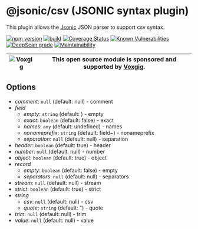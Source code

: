 # @jsonic/csv (JSONIC syntax plugin)

This plugin allows the [Jsonic](https://jsonic.senecajs.org) JSON
parser to support csv syntax.


[![npm version](https://img.shields.io/npm/v/@jsonic/csv.svg)](https://npmjs.com/package/@jsonic/csv)
[![build](https://github.com/jsonicjs/csv/actions/workflows/build.yml/badge.svg)](https://github.com/jsonicjs/csv/actions/workflows/build.yml)
[![Coverage Status](https://coveralls.io/repos/github/jsonicjs/csv/badge.svg?branch=main)](https://coveralls.io/github/jsonicjs/csv?branch=main)
[![Known Vulnerabilities](https://snyk.io/test/github/jsonicjs/csv/badge.svg)](https://snyk.io/test/github/jsonicjs/csv)
[![DeepScan grade](https://deepscan.io/api/teams/5016/projects/22466/branches/663906/badge/grade.svg)](https://deepscan.io/dashboard#view=project&tid=5016&pid=22466&bid=663906)
[![Maintainability](https://api.codeclimate.com/v1/badges/10e9bede600896c77ce8/maintainability)](https://codeclimate.com/github/jsonicjs/csv/maintainability)

| ![Voxgig](https://www.voxgig.com/res/img/vgt01r.png) | This open source module is sponsored and supported by [Voxgig](https://www.voxgig.com). |
| ---------------------------------------------------- | --------------------------------------------------------------------------------------- |



<!--START:options-->
## Options
* _comment_: `null` (default: null) - comment
* _field_
  * _empty_: `string` (default: ) - empty
  * _exact_: `boolean` (default: false) - exact
  * _names_: `any` (default: undefined) - names
  * _nonameprefix_: `string` (default: field~) - nonameprefix
  * _separation_: `null` (default: null) - separation
* _header_: `boolean` (default: true) - header
* _number_: `null` (default: null) - number
* _object_: `boolean` (default: true) - object
* _record_
  * _empty_: `boolean` (default: false) - empty
  * _separators_: `null` (default: null) - separators
* _stream_: `null` (default: null) - stream
* _strict_: `boolean` (default: true) - strict
* _string_
  * _csv_: `null` (default: null) - csv
  * _quote_: `string` (default: ") - quote
* _trim_: `null` (default: null) - trim
* _value_: `null` (default: null) - value
<!--END:options-->






